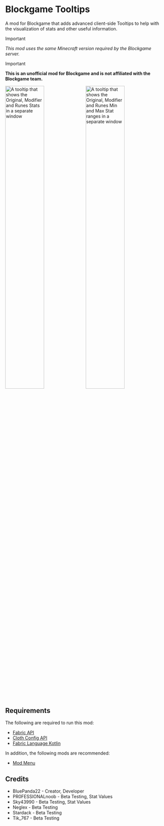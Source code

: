 # Blockgame Tooltips

A mod for Blockgame that adds advanced client-side Tooltips to help with the visualization of stats and other useful information.

> [!IMPORTANT]
> _This mod uses the same Minecraft version required by the Blockgame server._

> [!IMPORTANT]
> **This is an unofficial mod for Blockgame and is not affiliated with the Blockgame team.**

<div>
<img src="https://cdn.modrinth.com/data/cached_images/145942d1b04104e036433ec070c8ad47b20c7fd6.png" alt="A tooltip that shows the Original, Modifier and Runes Stats in a separate window" width="49.5%">

<img src="https://cdn.modrinth.com/data/cached_images/b84637d50c3989505805ddc6e05a99bde1fb82b5.png" alt="A tooltip that shows the Original, Modifier and Runes Min and Max Stat ranges in a separate window" width="49.5%" style="float: right">
</div>

## Requirements

The following are required to run this mod:
- [Fabric API](https://modrinth.com/mod/fabric-api)
- [Cloth Config API](https://modrinth.com/mod/cloth-config)
- [Fabric Language Kotlin](https://modrinth.com/mod/fabric-language-kotlin)

In addition, the following mods are recommended:
- [Mod Menu](https://modrinth.com/mod/modmenu)

## Credits

- BluePanda22 - Creator, Developer
- PR0FESSIONALnoob - Beta Testing, Stat Values
- Sky43990 - Beta Testing, Stat Values
- Neglex - Beta Testing
- Stardack - Beta Testing
- Tik_767 - Beta Testing
